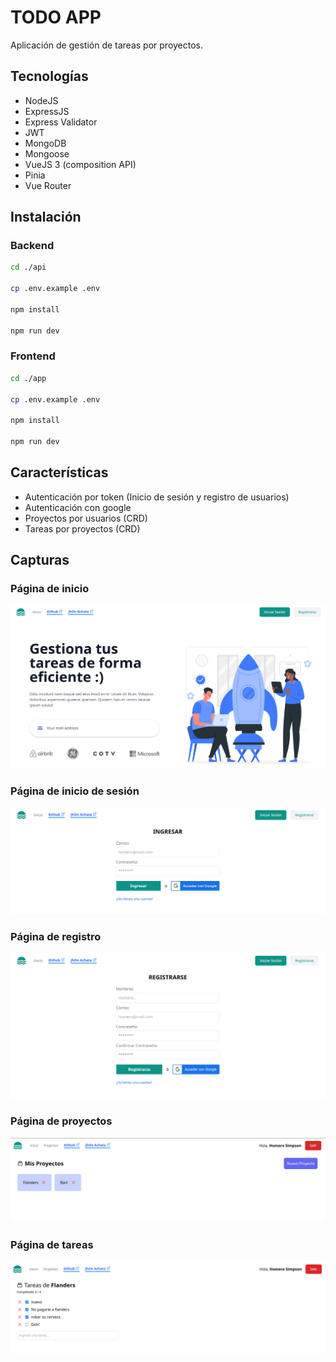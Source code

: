 # TODO APP

Aplicación de gestión de tareas por proyectos.

## Tecnologías

-   NodeJS
-   ExpressJS
-   Express Validator
-   JWT
-   MongoDB
-   Mongoose
-   VueJS 3 (composition API)
-   Pinia
-   Vue Router

## Instalación

### Backend

```bash
cd ./api

cp .env.example .env

npm install

npm run dev
```

### Frontend

```bash
cd ./app

cp .env.example .env

npm install

npm run dev
```

## Características

-   Autenticación por token (Inicio de sesión y registro de usuarios)
-   Autenticación con google
-   Proyectos por usuarios (CRD)
-   Tareas por proyectos (CRD)

## Capturas

### Página de inicio

![Página de inicio](./docs/home.png)

### Página de inicio de sesión

![Página de inicio de sesión](./docs/login.png)

### Página de registro

![Página de registro](./docs/registro.png)

### Página de proyectos

![Página de proyectos](./docs/proyectos.png)

### Página de tareas

![Página de tareas](./docs/todos.png)
